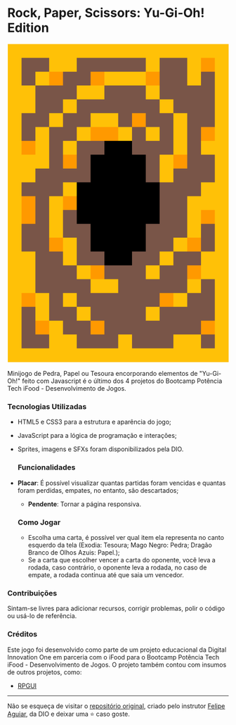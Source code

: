 # Rock, Paper, Scissors: Yu-Gi-Oh! Edition

<p align="center">
  <img src="src/assets/icons/card-back.png" alt="Face-down card">
</p>
Minijogo de Pedra, Papel ou Tesoura encorporando elementos de "Yu-Gi-Oh!" feito com Javascript é o último dos 4 projetos do Bootcamp Potência Tech iFood - Desenvolvimento de Jogos.

### Tecnologias Utilizadas

- HTML5 e CSS3 para a estrutura e aparência do jogo;
- JavaScript para a lógica de programação e interações;
- Sprites, imagens e SFXs foram disponibilizados pela DIO.

  ### Funcionalidades

- **Placar**: É possível visualizar quantas partidas foram vencidas e quantas foram perdidas, empates, no entanto, são descartados;
  - **Pendente**: Tornar a página responsiva.

  ### Como Jogar

  - Escolha uma carta, é possível ver qual item ela representa no canto esquerdo da tela (Exodia: Tesoura; Mago Negro: Pedra; Dragão Branco de Olhos Azuis: Papel.);
  - Se a carta que escolher vencer a carta do oponente, você leva a rodada, caso contrário, o oponente leva a rodada, no caso de empate, a rodada continua até que saia um vencedor.

### Contribuições

Sintam-se livres para adicionar recursos, corrigir problemas, polir o código ou usá-lo de referência.

### Créditos

Este jogo foi desenvolvido como parte de um projeto educacional da Digital Innovation One em parceria com o iFood para o Bootcamp Potência Tech iFood - Desenvolvimento de Jogos.
O projeto também contou com insumos de outros projetos, como:
- [RPGUI](http://ronenness.github.io/RPGUI/)

---

Não se esqueça de visitar o <a href="https://github.com/felipeAguiarCode/js-game-yugioh-jokenpo-edition">repositório original</a>, criado pelo instrutor <a href="https://github.com/felipeAguiarCode">Felipe Aguiar</a>, da DIO e deixar uma ⭐️ caso goste.
